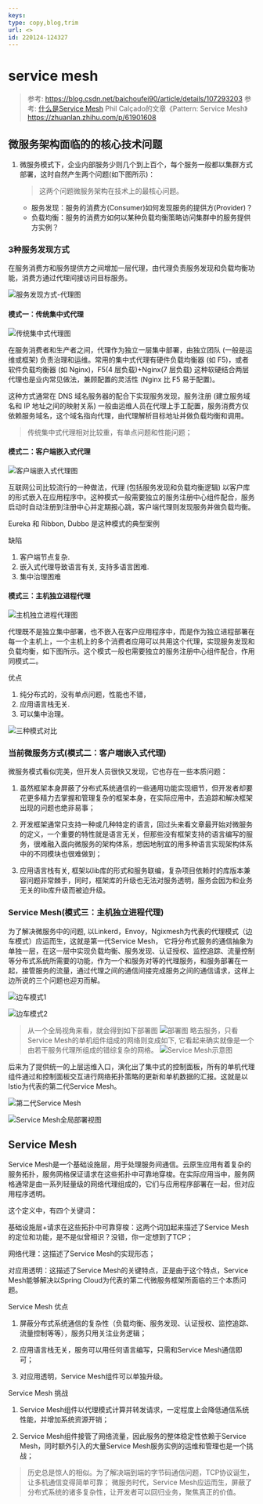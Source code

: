 ```yaml
---
keys: 
type: copy,blog,trim
url: <>
id: 220124-124327
---
```


# service mesh

> 参考: <https://blog.csdn.net/baichoufei90/article/details/107293203>
> 参考: [什么是Service Mesh](https://blog.csdn.net/M2l0ZgSsVc7r69eFdTj/article/details/103942326)
> Phil Calçado的文章《Pattern: Service Mesh》
> <https://zhuanlan.zhihu.com/p/61901608>

## 微服务架构面临的的核心技术问题

1. 微服务模式下，企业内部服务少则几个到上百个，每个服务一般都以集群方式部署，这时自然产生两个问题(如下图所示)：

   > 这两个问题微服务架构在技术上的最核心问题。

   - 服务发现：服务的消费方(Consumer)如何发现服务的提供方(Provider)？
   - 负载均衡：服务的消费方如何以某种负载均衡策略访问集群中的服务提供方实例？

### 3种服务发现方式

在服务消费方和服务提供方之间增加一层代理，由代理负责服务发现和负载均衡功能，消费方通过代理间接访问目标服务。

   ![服务发现方式-代理图](https://gitee.com/cpfree/picture-warehouse/raw/master/pic/20210629170912.png)

#### 模式一：传统集中式代理

   ![传统集中式代理图](https://gitee.com/cpfree/picture-warehouse/raw/master/pic/20210629171248.png)

在服务消费者和生产者之间，代理作为独立一层集中部署，由独立团队 (一般是运维或框架) 负责治理和运维。常用的集中式代理有硬件负载均衡器 (如 F5)，或者软件负载均衡器 (如 Nginx)，F5(4 层负载)+Nginx(7 层负载) 这种软硬结合两层代理也是业内常见做法，兼顾配置的灵活性 (Nginx 比 F5 易于配置)。

这种方式通常在 DNS 域名服务器的配合下实现服务发现，服务注册 (建立服务域名和 IP 地址之间的映射关系) 一般由运维人员在代理上手工配置，服务消费方仅依赖服务域名，这个域名指向代理，由代理解析目标地址并做负载均衡和调用。

> 传统集中式代理相对比较重，有单点问题和性能问题；

#### 模式二：客户端嵌入式代理

   ![客户端嵌入式代理图](https://gitee.com/cpfree/picture-warehouse/raw/master/pic/20210629171257.png)

   互联网公司比较流行的一种做法，代理 (包括服务发现和负载均衡逻辑) 以客户库的形式嵌入在应用程序中。这种模式一般需要独立的服务注册中心组件配合，服务启动时自动注册到注册中心并定期报心跳，客户端代理则发现服务并做负载均衡。

   Eureka 和 Ribbon, Dubbo 是这种模式的典型案例

缺陷

   1. 客户端节点复杂.
   2. 嵌入式代理导致语言有关, 支持多语言困难.
   3. 集中治理困难

#### 模式三：主机独立进程代理

   ![主机独立进程代理图](https://gitee.com/cpfree/picture-warehouse/raw/master/pic/20210629171303.png)

   代理既不是独立集中部署，也不嵌入在客户应用程序中，而是作为独立进程部署在每一个主机上，一个主机上的多个消费者应用可以共用这个代理，实现服务发现和负载均衡，如下图所示。这个模式一般也需要独立的服务注册中心组件配合，作用同模式二。

优点

   1. 纯分布式的，没有单点问题，性能也不错，
   2. 应用语言栈无关.
   3. 可以集中治理。

   ![三种模式对比](https://gitee.com/cpfree/picture-warehouse/raw/master/pic/20210629171309.png)

### 当前微服务方式(模式二：客户端嵌入式代理)

微服务模式看似完美，但开发人员很快又发现，它也存在一些本质问题：

   1. 虽然框架本身屏蔽了分布式系统通信的一些通用功能实现细节，但开发者却要花更多精力去掌握和管理复杂的框架本身，在实际应用中，去追踪和解决框架出现的问题也绝非易事；

   2. 开发框架通常只支持一种或几种特定的语言，回过头来看文章最开始对微服务的定义，一个重要的特性就是语言无关，但那些没有框架支持的语言编写的服务，很难融入面向微服务的架构体系，想因地制宜的用多种语言实现架构体系中的不同模块也很难做到；

   3. 应用语言栈有关, 框架以lib库的形式和服务联编，复杂项目依赖时的库版本兼容问题非常棘手，同时，框架库的升级也无法对服务透明，服务会因为和业务无关的lib库升级而被迫升级。

### Service Mesh(模式三：主机独立进程代理)

为了解决微服务中的问题, 以Linkerd，Envoy，Ngixmesh为代表的代理模式（边车模式）应运而生，这就是第一代Service Mesh，
它将分布式服务的通信抽象为单独一层，在这一层中实现负载均衡、服务发现、认证授权、监控追踪、流量控制等分布式系统所需要的功能，作为一个和服务对等的代理服务，和服务部署在一起，接管服务的流量，通过代理之间的通信间接完成服务之间的通信请求，这样上边所说的三个问题也迎刃而解。

   ![边车模式1](https://gitee.com/cpfree/picture-warehouse/raw/master/pic/20210629171315.png)

   ![边车模式2](https://gitee.com/cpfree/picture-warehouse/raw/master/pic/20210629171319.png)

   > 从一个全局视角来看，就会得到如下部署图
   > ![部署图](https://gitee.com/cpfree/picture-warehouse/raw/master/pic/20210629171325.png)
   > 略去服务，只看Service Mesh的单机组件组成的网络则变成如下, 它看起来确实就像是一个由若干服务代理所组成的错综复杂的网格。
   > ![Service Mesh示意图](https://gitee.com/cpfree/picture-warehouse/raw/master/pic/20210629171330.png)

后来为了提供统一的上层运维入口，演化出了集中式的控制面板，所有的单机代理组件通过和控制面板交互进行网络拓扑策略的更新和单机数据的汇报。这就是以Istio为代表的第二代Service Mesh。

   ![第二代Service Mesh](https://gitee.com/cpfree/picture-warehouse/raw/master/pic/20210629171334.png)

   ![Service Mesh全局部署视图](https://gitee.com/cpfree/picture-warehouse/raw/master/pic/20210629171340.png)

## Service Mesh

Service Mesh是一个基础设施层，用于处理服务间通信。云原生应用有着复杂的服务拓扑，服务网格保证请求在这些拓扑中可靠地穿梭。在实际应用当中，服务网格通常是由一系列轻量级的网络代理组成的，它们与应用程序部署在一起，但对应用程序透明。

这个定义中，有四个关键词：

基础设施层+请求在这些拓扑中可靠穿梭：这两个词加起来描述了Service Mesh的定位和功能，是不是似曾相识？没错，你一定想到了TCP；

网络代理：这描述了Service Mesh的实现形态；

对应用透明：这描述了Service Mesh的关键特点，正是由于这个特点，Service Mesh能够解决以Spring Cloud为代表的第二代微服务框架所面临的三个本质问题。

Service Mesh 优点

1. 屏蔽分布式系统通信的复杂性（负载均衡、服务发现、认证授权、监控追踪、流量控制等等），服务只用关注业务逻辑；

2. 应用语言栈无关，服务可以用任何语言编写，只需和Service Mesh通信即可；

3. 对应用透明，Service Mesh组件可以单独升级。

Service Mesh 挑战

1. Service Mesh组件以代理模式计算并转发请求，一定程度上会降低通信系统性能，并增加系统资源开销；

2. Service Mesh组件接管了网络流量，因此服务的整体稳定性依赖于Service Mesh，同时额外引入的大量Service Mesh服务实例的运维和管理也是一个挑战；

> 历史总是惊人的相似。为了解决端到端的字节码通信问题，TCP协议诞生，让多机通信变得简单可靠；
> 微服务时代，Service Mesh应运而生，屏蔽了分布式系统的诸多复杂性，让开发者可以回归业务，聚焦真正的价值。
